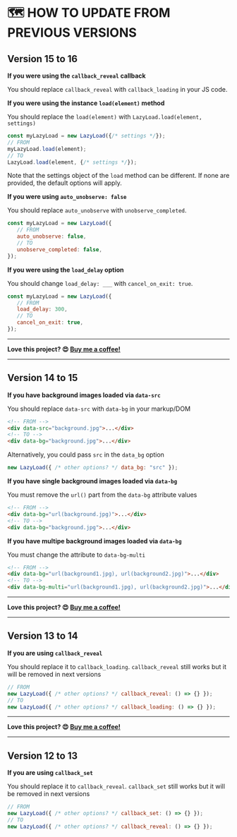 # 🗺 HOW TO UPDATE FROM PREVIOUS VERSIONS

## Version 15 to 16

**If you were using the `callback_reveal` callback**

You should replace `callback_reveal` with `callback_loading` in your JS code.

**If you were using the instance `load(element)` method**

You should replace the `load(element)` with `LazyLoad.load(element, settings)`

```js
const myLazyLoad = new LazyLoad({/* settings */});
// FROM
myLazyLoad.load(element);
// TO
LazyLoad.load(element, {/* settings */});
```

Note that the settings object of the `load` method can be different. If none are provided, the default options will apply.

**If you were using `auto_unobserve: false`**

You should replace `auto_unobserve` with `unobserve_completed`.

```js
const myLazyLoad = new LazyLoad({
   // FROM
   auto_unobserve: false,
   // TO
   unobserve_completed: false,
});
```

**If you were using the `load_delay` option**

You should change `load_delay: ___` with `cancel_on_exit: true`.

```js
const myLazyLoad = new LazyLoad({
   // FROM
   load_delay: 300,
   // TO
   cancel_on_exit: true,
});
```

---

**Love this project? 😍 [Buy me a coffee!](https://ko-fi.com/verlok)**

---

## Version 14 to 15

**If you have background images loaded via `data-src`**

You should replace `data-src` with `data-bg` in your markup/DOM

```html
<!-- FROM -->
<div data-src="background.jpg">...</div>
<!-- TO -->
<div data-bg="background.jpg">...</div>
```

Alternatively, you could pass `src` in the `data_bg` option

```js
new LazyLoad({ /* other options? */ data_bg: "src" });
```

**If you have single background images loaded via `data-bg`**

You must remove the `url()` part from the `data-bg` attribute values

```html
<!-- FROM -->
<div data-bg="url(background.jpg)">...</div>
<!-- TO -->
<div data-bg="background.jpg">...</div>
```

**If you have multipe background images loaded via `data-bg`**

You must change the attribute to `data-bg-multi`

```html
<!-- FROM -->
<div data-bg="url(background1.jpg), url(background2.jpg)">...</div>
<!-- TO -->
<div data-bg-multi="url(background1.jpg), url(background2.jpg)">...</div>
```

---

**Love this project? 😍 [Buy me a coffee!](https://ko-fi.com/verlok)**

---

## Version 13 to 14

**If you are using `callback_reveal`**

You should replace it to `callback_loading`. `callback_reveal` still works but it will be removed in next versions

```js
// FROM
new LazyLoad({ /* other options? */ callback_reveal: () => {} });
// TO
new LazyLoad({ /* other options? */ callback_loading: () => {} });
```

---

**Love this project? 😍 [Buy me a coffee!](https://ko-fi.com/verlok)**

---

## Version 12 to 13

**If you are using `callback_set`**

You should replace it to `callback_reveal`. `callback_set` still works but it will be removed in next versions

```js
// FROM
new LazyLoad({ /* other options? */ callback_set: () => {} });
// TO
new LazyLoad({ /* other options? */ callback_reveal: () => {} });
```
